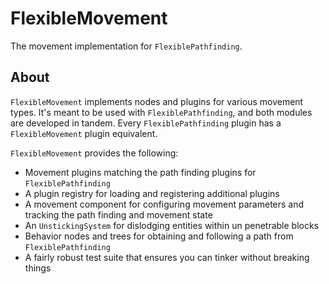 # FlexibleMovement

The movement implementation for `FlexiblePathfinding`.

## About

`FlexibleMovement` implements nodes and plugins for various movement types. It's meant to be used with 
`FlexiblePathfinding`, and both modules are developed in tandem. Every `FlexiblePathfinding` plugin has a 
`FlexibleMovement` plugin equivalent.

`FlexibleMovement` provides the following:

 - Movement plugins matching the path finding plugins for `FlexiblePathfinding`
 - A plugin registry for loading and registering additional plugins
 - A movement component for configuring movement parameters and tracking the path finding and movement state
 - An `UnstickingSystem` for dislodging entities within un penetrable blocks
 - Behavior nodes and trees for obtaining and following a path from `FlexiblePathfinding`
 - A fairly robust test suite that ensures you can tinker without breaking things